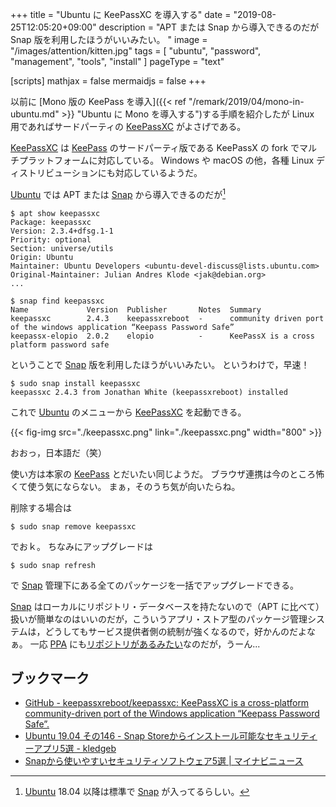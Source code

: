 +++
title = "Ubuntu に KeePassXC を導入する"
date =  "2019-08-25T12:05:20+09:00"
description = "APT または Snap から導入できるのだが Snap 版を利用したほうがいいみたい。 "
image = "/images/attention/kitten.jpg"
tags = [ "ubuntu", "password", "management", "tools", "install" ]
pageType = "text"

[scripts]
  mathjax = false
  mermaidjs = false
+++

以前に [Mono 版の KeePass を導入]({{< ref "/remark/2019/04/mono-in-ubuntu.md" >}} "Ubuntu に Mono を導入する")する手順を紹介したが Linux 用であればサードパーティの [KeePassXC] がよさげである。

[KeePassXC] は [KeePass] のサードパーティ版である KeePassX の fork でマルチプラットフォームに対応している。
Windows や macOS の他，各種 Linux ディストリビューションにも対応しているようだ。

[Ubuntu] では APT または [Snap] から導入できるのだが[^snp1]

[^snp1]: [Ubuntu] 18.04 以降は標準で [Snap] が入ってるらしい。

```text
$ apt show keepassxc
Package: keepassxc
Version: 2.3.4+dfsg.1-1
Priority: optional
Section: universe/utils
Origin: Ubuntu
Maintainer: Ubuntu Developers <ubuntu-devel-discuss@lists.ubuntu.com>
Original-Maintainer: Julian Andres Klode <jak@debian.org>
...
```

```text
$ snap find keepassxc
Name             Version  Publisher       Notes  Summary
keepassxc        2.4.3    keepassxreboot  -      community driven port of the windows application “Keepass Password Safe”
keepassx-elopio  2.0.2    elopio          -      KeePassX is a cross platform password safe
```

ということで [Snap] 版を利用したほうがいいみたい。
というわけで，早速！

```
$ sudo snap install keepassxc
keepassxc 2.4.3 from Jonathan White (keepassxreboot) installed
```

これで [Ubuntu] のメニューから [KeePassXC] を起動できる。

{{< fig-img src="./keepassxc.png" link="./keepassxc.png" width="800" >}}

おおっ，日本語だ（笑）

使い方は本家の [KeePass] とだいたい同じようだ。
ブラウザ連携は今のところ怖くて使う気にならない。
まぁ，そのうち気が向いたらね。

削除する場合は

```
$ sudo snap remove keepassxc
```

でおｋ。
ちなみにアップグレードは

```
$ sudo snap refresh
```

で [Snap] 管理下にある全てのパッケージを一括でアップグレードできる。

[Snap] はローカルにリポジトリ・データベースを持たないので（APT に比べて）扱いが簡単なのはいいのだが，こういうアプリ・ストア型のパッケージ管理システムは，どうしてもサービス提供者側の統制が強くなるので，好かんのだよなぁ。
一応 [PPA] にも[リポジトリがあるみたい](https://launchpad.net/~phoerious/+archive/ubuntu/keepassxc "KeePassXC : Janek Bevendorff")なのだが，うーん...

## ブックマーク

- [GitHub - keepassxreboot/keepassxc: KeePassXC is a cross-platform community-driven port of the Windows application “Keepass Password Safe”.](https://github.com/keepassxreboot/keepassxc)
- [Ubuntu 19.04 その146 - Snap Storeからインストール可能なセキュリティーアプリ5選 - kledgeb](https://kledgeb.blogspot.com/2019/08/ubuntu-1904-146-snap-store5.html)
- [Snapから使いやすいセキュリティソフトウェア5選 | マイナビニュース](https://news.mynavi.jp/article/20190825-883052/)

[KeePassXC]: https://keepassxc.org/ "KeePassXC Password Manager"
[Ubuntu]: https://www.ubuntu.com/ "The leading operating system for PCs, IoT devices, servers and the cloud | Ubuntu"
[KeePass]: https://keepass.info/ "KeePass Password Safe"
[Snap]: https://github.com/snapcore/snapd "snapcore/snapd: The snapd and snap tools enable systems to work with .snap files."
[PPA]: https://launchpad.net/ubuntu/+ppas "Personal Package Archives : Ubuntu"
